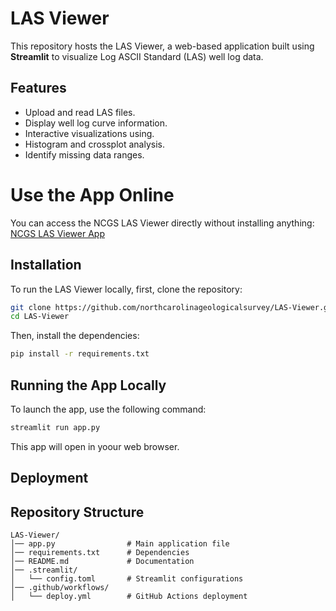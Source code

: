 # LAS Viewer

This repository hosts the LAS Viewer, a web-based application built using **Streamlit** to visualize Log ASCII Standard (LAS) well log data.

## Features
- Upload and read LAS files.
- Display well log curve information.
- Interactive visualizations using.
- Histogram and crossplot analysis.
- Identify missing data ranges.

# **Use the App Online**
You can access the NCGS LAS Viewer directly without installing anything:
[NCGS LAS Viewer App](https://las-viewer-ncgs.streamlit.app)

## Installation
To run the LAS Viewer locally, first, clone the repository:
```sh
git clone https://github.com/northcarolinageologicalsurvey/LAS-Viewer.git
cd LAS-Viewer
```

Then, install the dependencies:
```sh
pip install -r requirements.txt
```

## Running the App Locally
To launch the app, use the following command:
```sh
streamlit run app.py
```
This app will open in yoour web browser.

## Deployment

## Repository Structure
```
LAS-Viewer/
│── app.py                # Main application file
│── requirements.txt      # Dependencies
│── README.md             # Documentation
│── .streamlit/
│   └── config.toml       # Streamlit configurations
│── .github/workflows/
│   └── deploy.yml        # GitHub Actions deployment
```


